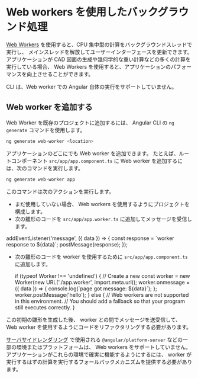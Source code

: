 # Web workers を使用したバックグラウンド処理

[Web Workers](https://developer.mozilla.org/ja/docs/Web/API/Web_Workers_API) を使用すると、CPU 集中型の計算をバックグラウンドスレッドで実行し、
メインスレッドを解放してユーザーインターフェースを更新できます。
アプリケーションが CAD 図面の生成や幾何学的な重い計算などの多くの計算を実行している場合、 Web Workers を使用すると、アプリケーションのパフォーマンスを向上させることができます。

<div class="alert is-helpful">

CLI は、Web worker での Angular 自体の実行をサポートしていません。

</div>

## Web worker を追加する

Web Worker を既存のプロジェクトに追加するには、 Angular CLI の `ng generate` コマンドを使用します。

```bash
ng generate web-worker <location>
```

アプリケーションのどこにでも Web worker を追加できます。
たとえば、ルートコンポーネント `src/app/app.component.ts` に Web worker を追加するには、次のコマンドを実行します。

```bash
ng generate web-worker app
```

このコマンドは次のアクションを実行します。

- まだ使用していない場合、 Web workers を使用するようにプロジェクトを構成します。
- 次の雛形のコードを `src/app/app.worker.ts` に追加してメッセージを受信します。

 <code-example language="typescript" header="src/app/app.worker.ts">
 addEventListener('message', ({ data }) => {
   const response = `worker response to ${data}`;
   postMessage(response);
 });
</code-example>

- 次の雛形のコードを worker を使用するために `src/app/app.component.ts` に追加します。

  <code-example language="typescript" header="src/app/app.component.ts">
  if (typeof Worker !== 'undefined') {
    // Create a new
    const worker = new Worker(new URL('./app.worker', import.meta.url));
    worker.onmessage = ({ data }) => {
      console.log(`page got message: ${data}`);
    };
    worker.postMessage('hello');
  } else {
    // Web workers are not supported in this environment.
    // You should add a fallback so that your program still executes correctly.
  }
  </code-example>

この初期の雛形を生成した後、 worker との間でメッセージを送受信して、 Web worker を使用するようにコードをリファクタリングする必要があります。

<div class="alert is-important">

[サーバサイドレンダリング](guide/universal) で使用される `@angular/platform-server` などの一部の環境またはプラットフォームは、 Web workers をサポートしていません。 アプリケーションがこれらの環境で確実に機能するようにするには、 worker が実行するはずの計算を実行するフォールバックメカニズムを提供する必要があります。

</div>
